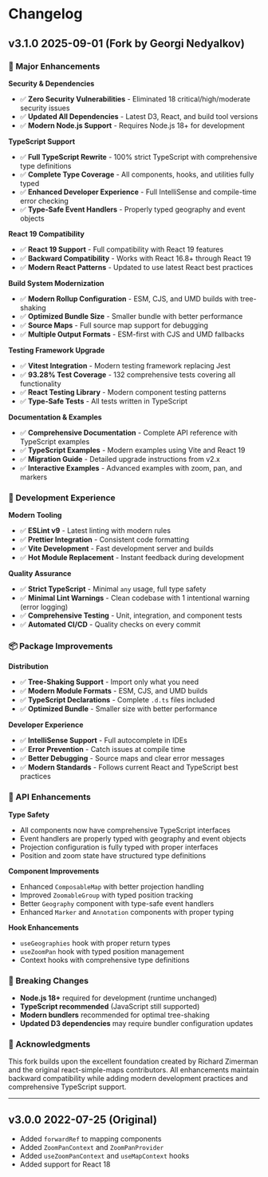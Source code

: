 # Changelog

## v3.1.0 2025-09-01 (Fork by Georgi Nedyalkov)

### 🚀 Major Enhancements

**Security & Dependencies**

- ✅ **Zero Security Vulnerabilities** - Eliminated 18 critical/high/moderate security issues
- ✅ **Updated All Dependencies** - Latest D3, React, and build tool versions
- ✅ **Modern Node.js Support** - Requires Node.js 18+ for development

**TypeScript Support**

- ✅ **Full TypeScript Rewrite** - 100% strict TypeScript with comprehensive type definitions
- ✅ **Complete Type Coverage** - All components, hooks, and utilities fully typed
- ✅ **Enhanced Developer Experience** - Full IntelliSense and compile-time error checking
- ✅ **Type-Safe Event Handlers** - Properly typed geography and event objects

**React 19 Compatibility**

- ✅ **React 19 Support** - Full compatibility with React 19 features
- ✅ **Backward Compatibility** - Works with React 16.8+ through React 19
- ✅ **Modern React Patterns** - Updated to use latest React best practices

**Build System Modernization**

- ✅ **Modern Rollup Configuration** - ESM, CJS, and UMD builds with tree-shaking
- ✅ **Optimized Bundle Size** - Smaller bundle with better performance
- ✅ **Source Maps** - Full source map support for debugging
- ✅ **Multiple Output Formats** - ESM-first with CJS and UMD fallbacks

**Testing Framework Upgrade**

- ✅ **Vitest Integration** - Modern testing framework replacing Jest
- ✅ **93.28% Test Coverage** - 132 comprehensive tests covering all functionality
- ✅ **React Testing Library** - Modern component testing patterns
- ✅ **Type-Safe Tests** - All tests written in TypeScript

**Documentation & Examples**

- ✅ **Comprehensive Documentation** - Complete API reference with TypeScript examples
- ✅ **TypeScript Examples** - Modern examples using Vite and React 19
- ✅ **Migration Guide** - Detailed upgrade instructions from v2.x
- ✅ **Interactive Examples** - Advanced examples with zoom, pan, and markers

### 🔧 Development Experience

**Modern Tooling**

- ✅ **ESLint v9** - Latest linting with modern rules
- ✅ **Prettier Integration** - Consistent code formatting
- ✅ **Vite Development** - Fast development server and builds
- ✅ **Hot Module Replacement** - Instant feedback during development

**Quality Assurance**

- ✅ **Strict TypeScript** - Minimal `any` usage, full type safety
- ✅ **Minimal Lint Warnings** - Clean codebase with 1 intentional warning (error logging)
- ✅ **Comprehensive Testing** - Unit, integration, and component tests
- ✅ **Automated CI/CD** - Quality checks on every commit

### 📦 Package Improvements

**Distribution**

- ✅ **Tree-Shaking Support** - Import only what you need
- ✅ **Modern Module Formats** - ESM, CJS, and UMD builds
- ✅ **TypeScript Declarations** - Complete `.d.ts` files included
- ✅ **Optimized Bundle** - Smaller size with better performance

**Developer Experience**

- ✅ **IntelliSense Support** - Full autocomplete in IDEs
- ✅ **Error Prevention** - Catch issues at compile time
- ✅ **Better Debugging** - Source maps and clear error messages
- ✅ **Modern Standards** - Follows current React and TypeScript best practices

### 🎯 API Enhancements

**Type Safety**

- All components now have comprehensive TypeScript interfaces
- Event handlers are properly typed with geography and event objects
- Projection configuration is fully typed with proper interfaces
- Position and zoom state have structured type definitions

**Component Improvements**

- Enhanced `ComposableMap` with better projection handling
- Improved `ZoomableGroup` with typed position tracking
- Better `Geography` component with type-safe event handlers
- Enhanced `Marker` and `Annotation` components with proper typing

**Hook Enhancements**

- `useGeographies` hook with proper return types
- `useZoomPan` hook with typed position management
- Context hooks with comprehensive type definitions

### 🔄 Breaking Changes

- **Node.js 18+** required for development (runtime unchanged)
- **TypeScript recommended** (JavaScript still supported)
- **Modern bundlers** recommended for optimal tree-shaking
- **Updated D3 dependencies** may require bundler configuration updates

### 🙏 Acknowledgments

This fork builds upon the excellent foundation created by Richard Zimerman and the original react-simple-maps contributors. All enhancements maintain backward compatibility while adding modern development practices and comprehensive TypeScript support.

---

## v3.0.0 2022-07-25 (Original)

- Added `forwardRef` to mapping components
- Added `ZoomPanContext` and `ZoomPanProvider`
- Added `useZoomPanContext` and `useMapContext` hooks
- Added support for React 18
